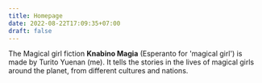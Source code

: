 ```yaml
---
title: Homepage
date: 2022-08-22T17:09:35+07:00
draft: false
---
```

The Magical girl fiction **Knabino Magia** (Esperanto for 'magical girl') is made by Turito Yuenan (me). It tells the stories in the lives of magical girls around the planet, from different cultures and nations.